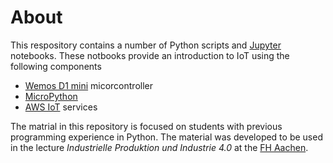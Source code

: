 # About
This respository contains a number of Python scripts and [Jupyter](https://jupyter.org/) notebooks. These notbooks
provide an introduction to IoT using the following components

- [Wemos D1 mini](https://docs.wemos.cc/en/latest/d1/d1_mini.html) micorcontroller
- [MicroPython](https://micropython.org/)
- [AWS IoT](https://aws.amazon.com/de/iot/) services

The matrial in this repository is focused on students with 
previous programming experience in Python. The material was developed to be used in the lecture *Industrielle Produktion und Industrie 4.0* at the 
[FH Aachen](http://www.fh-aachen.de).

